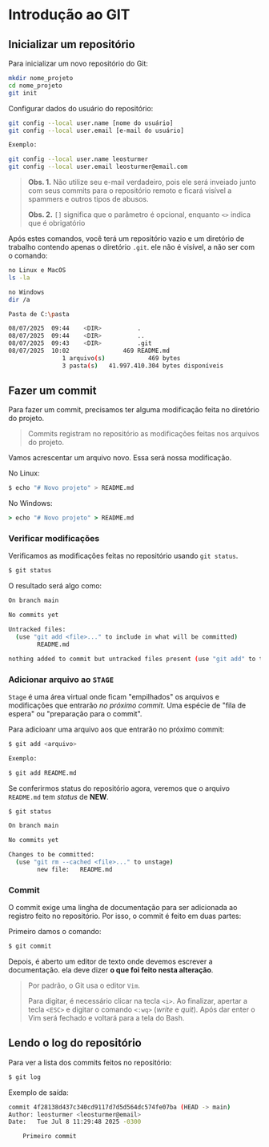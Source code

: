 # Introdução ao GIT

## Inicializar um repositório

Para inicializar um novo repositório do Git:

```bash
mkdir nome_projeto
cd nome_projeto
git init
```

Configurar dados do usuário do repositório:

```bash
git config --local user.name [nome do usuário]
git config --local user.email [e-mail do usuário]

Exemplo: 

git config --local user.name leosturmer
git config --local user.email leosturmer@email.com

```

> **Obs. 1.** Não utilize seu e-mail verdadeiro, pois ele será inveiado junto com seus commits para o repositório remoto e ficará visível a spammers e outros tipos de abusos.
>
> **Obs. 2.** `[]` significa que o parâmetro é opcional, enquanto `<>` indica que é obrigatório

Após estes comandos, você terá um repositório vazio e um diretório de trabalho contendo apenas o diretório `.git`. ele não é visível, a não ser com o comando:

```bash
no Linux e MacOS
ls -la

no Windows
dir /a

Pasta de C:\pasta

08/07/2025  09:44    <DIR>          .
08/07/2025  09:44    <DIR>          ..
08/07/2025  09:43    <DIR>          .git
08/07/2025  10:02               469 README.md
               1 arquivo(s)            469 bytes
               3 pasta(s)   41.997.410.304 bytes disponíveis
```

## Fazer um commit

Para fazer um commit, precisamos ter alguma modificação feita no diretório do projeto.

> Commits registram no repositório as modificações feitas nos arquivos do projeto.

Vamos acrescentar um arquivo novo. Essa será nossa modificação.

No Linux:
```bash
$ echo "# Novo projeto" > README.md 
```

No Windows:
```cmd
> echo "# Novo projeto" > README.md
```

### Verificar modificações

Verificamos as modificações feitas no repositório usando `git status`. 

```bash
$ git status
```

O resultado será algo como:

```bash
On branch main

No commits yet

Untracked files:
  (use "git add <file>..." to include in what will be committed)
        README.md

nothing added to commit but untracked files present (use "git add" to track)
```

### Adicionar arquivo ao `STAGE`

`Stage` é uma área virtual onde ficam "empilhados" os arquivos e modificações que entrarão *no próximo commit*. Uma espécie de "fila de espera" ou "preparação para o commit".

Para adicioanr uma arquivo aos que entrarão no próximo commit:

```bash
$ git add <arquivo>

Exemplo:

$ git add README.md
```

Se conferirmos status do repositório agora, veremos que o arquivo `README.md` tem *status* de **NEW**.

```bash
$ git status

On branch main

No commits yet

Changes to be committed:
  (use "git rm --cached <file>..." to unstage)
        new file:   README.md
```

### Commit

O commit exige uma lingha de documentação para ser adicionada ao registro feito no repositório. Por isso, o commit é feito em duas partes:

Primeiro damos o comando:
```bash
$ git commit 
```

Depois, é aberto um editor de texto onde devemos escrever a documentação. ela deve dizer **o que foi feito nesta alteração**. 

> Por padrão, o Git usa o editor `Vim`. 
>
> Para digitar, é necessário clicar na tecla `<i>`. Ao finalizar, apertar a tecla `<ESC>` e digitar o comando `<:wq>` (*write* e *quit*). Após dar enter o Vim será fechado e voltará para a tela do Bash.

## Lendo o log do repositório

Para ver a lista dos commits feitos no repositório:

```bash
$ git log
```

Exemplo de saída:

```bash
commit 4f28138d437c340cd9117d7d5d564dc574fe07ba (HEAD -> main)
Author: leosturmer <leosturmer@email>
Date:   Tue Jul 8 11:29:48 2025 -0300

    Primeiro commit
```

